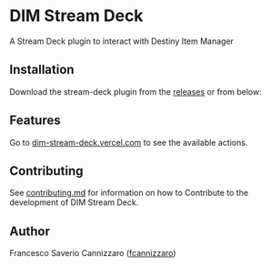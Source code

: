 # DIM Stream Deck

A Stream Deck plugin to interact with Destiny Item Manager

## Installation

Download the stream-deck plugin from
the [releases](https://github.com/DIM-Stream-Deck/com.dim.streamdeck/releases/latest)
or from below:

<!--[![download](https://github.com/DIM-Stream-Deck/com.dim.streamdeck/blob/main/media/download.png?raw=true)](https://apps.elgato.com/plugins/com.dim.streamdeck)
-->
## Features

Go to [dim-stream-deck.vercel.com](https://dim-stream-deck.vercel.com) to see the available actions.

<!--
## Preview
![actions1](https://github.com/DIM-Stream-Deck/com.dim.streamdeck/blob/main/media/page-1.png?raw=true)
![actions2](https://github.com/DIM-Stream-Deck/com.dim.streamdeck/blob/main/media/page-2.png?raw=true)
-->

## Contributing

See [contributing.md](https://github.com/DIM-Stream-Deck/com.dim.streamdeck/blob/main/CONTRIBUTING.md) for information
on how to Contribute to the development of DIM Stream Deck.

## Author

Francesco Saverio Cannizzaro ([fcannizzaro](https://github.com/fcannizzaro))
